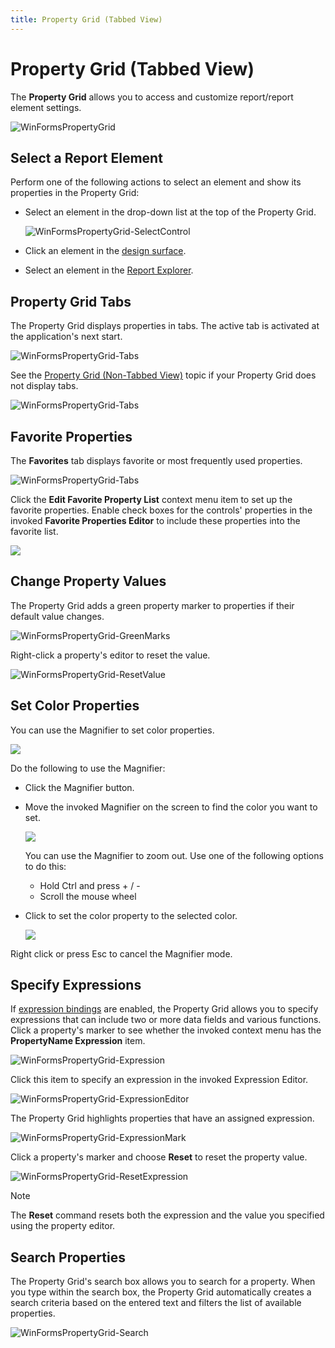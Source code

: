 ```yaml
---
title: Property Grid (Tabbed View)
---
```

# Property Grid (Tabbed View)

The **Property Grid** allows you to access and customize report/report element settings.

![WinFormsPropertyGrid](../../../../../images/eurd-win-WinFormsPropertyGrid.png)

## Select a Report Element

Perform one of the following actions to select an element and show its properties in the Property Grid:

* Select an element in the drop-down list at the top of the Property Grid.

	![WinFormsPropertyGrid-SelectControl](../../../../../images/eurd-win-PropertyEditor-SelectControl.png)

* Click an element in the [design surface](../../first-look-at-the-report-designer.md).
* Select an element in the [Report Explorer](report-explorer.md).

## Property Grid Tabs

The Property Grid displays properties in tabs. The active tab is activated at the application's next start.

![WinFormsPropertyGrid-Tabs](../../../../../images/eurd-win-PropertyGrid-Tabs.png)

See the [Property Grid (Non-Tabbed View)](property-grid-non-tabbed-view.md) topic if your Property Grid does not display tabs.

![WinFormsPropertyGrid-Tabs](../../../../../images/eurd-win-property-grid-nontabbed-view.png)

## Favorite Properties

The **Favorites** tab displays favorite or most frequently used properties.

![WinFormsPropertyGrid-Tabs](../../../../../images/eurd-win-PropertyGrid-Favorites.png)

Click the **Edit Favorite Property List** context menu item to set up the favorite properties. Enable check boxes for the controls' properties in the invoked **Favorite Properties Editor** to include these properties into the favorite list.

![](../../../../../images/eurd-win-favorite-properties-editor.png)

## Change Property Values

The Property Grid adds a green property marker to properties if their default value changes.

![WinFormsPropertyGrid-GreenMarks](../../../../../images/eurd-win-PropertyGrid-GreenMarks.png)

Right-click a property's editor to reset the value.

![WinFormsPropertyGrid-ResetValue](../../../../../images/eurd-win-FormsPropertyGrid-ResetValue.png)

## Set Color Properties

You can use the Magnifier to set color properties.

![](../../../../../images/eurd-win-magnifier-button.png)

Do the following to use the Magnifier:

- Click the Magnifier button.
- Move the invoked Magnifier on the screen to find the color you want to set.

	![](../../../../../images/eurd-win-magnifier-get-color.png)

	You can use the Magnifier to zoom out. Use one of the following options to do this:

	- Hold Ctrl and press + / -
	- Scroll the mouse wheel

- Click to set the color property to the selected color.

	![](../../../../../images/eurd-win-magnifier-set-color.png)

Right click or press Esc to cancel the Magnifier mode.

## Specify Expressions

If [expression bindings](../../bind-to-data/data-binding-modes.md) are enabled, the Property Grid allows you to specify expressions that can include two or more data fields and various functions. Click a property's marker to see whether the invoked context menu has the **PropertyName Expression** item.

![WinFormsPropertyGrid-Expression](../../../../../images/eurd-win-PropertyGrid-Expression.png)

Click this item to specify an expression in the invoked Expression Editor.

![WinFormsPropertyGrid-ExpressionEditor](../../../../../images/eurd-win-PropertyGrid-ExpressionEditor.png)

The Property Grid highlights properties that have an assigned expression.

![WinFormsPropertyGrid-ExpressionMark](../../../../../images/eurd-win-PropertyGrid-ExpressionMark.png)

Click a property's marker and choose **Reset** to reset the property value.

![WinFormsPropertyGrid-ResetExpression](../../../../../images/eurd-win-PropertyGrid-ResetExpression.png)

> [!Note]
> The **Reset** command resets both the expression and the value you specified using the property editor.

## Search Properties

The Property Grid's search box allows you to search for a property. When you type within the search box, the Property Grid automatically creates a search criteria based on the entered text and filters the list of available properties.

![WinFormsPropertyGrid-Search](../../../../../images/eurd-win-PropertyGrid-Search.png)
